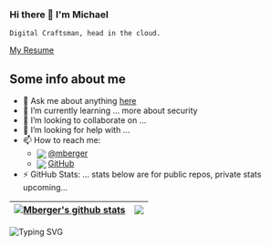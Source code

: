 ### Hi there 👋  I'm Michael

`Digital Craftsman, head in the cloud.`


<a href="https://github.com/mberger/Resume">My Resume</a>

<!--
**mberger/mberger** is a ✨ *special* ✨ repository because its `README.md` (this file) appears on your GitHub profile.
\-->

<!-- :toolbox: Languages and Tools

<img align="left" alt="Linux" width="30px" style="padding-right:10px;" src="https://cdn.jsdelivr.net/gh/devicons/devicon/icons/linux/linux-original.svg" /> <img align="left" alt="Git" width="30px" style="padding-right:10px;" src="https://cdn.jsdelivr.net/gh/devicons/devicon/icons/git/git-original.svg" /> <img align="left" alt="JavaScript" width="30px" style="padding-right:10px;" src="https://cdn.jsdelivr.net/gh/devicons/devicon/icons/javascript/javascript-plain.svg" /> <img align="left" alt="NodeJS" width="30px" style="padding-right:10px;" src="https://cdn.jsdelivr.net/gh/devicons/devicon/icons/nodejs/nodejs-original.svg" /> <img align="left" alt="Python" width="30px" style="padding-right:10px;" src="https://cdn.jsdelivr.net/gh/devicons/devicon/icons/python/python-plain.svg" /> <img align="left" alt="GitHub" width="30px" style="padding-right:10px;" src="https://cdn.jsdelivr.net/gh/devicons/devicon/icons/github/github-original.svg" /> <img align="left" alt="Bash" width="30px" style="padding-right:10px;" src="https://cdn.jsdelivr.net/gh/devicons/devicon/icons/bash/bash-original.svg" ></img> -→

 

 </br> </br> <hr> <p align="left"> <a href="https://github.com/mberger?tab=followers"> <img alt="followers" title="Follow me on Github" src="https://custom-icon-badges.demolab.com/github/followers/mberger?color=236ad3&labelColor=1155ba&style=for-the-badge&logo=person-add&label=Follow&logoColor=white"/></a> <a href="https://github.com/mberger?tab=repositories&sort=stargazers"> <img alt="total stars" title="Total stars on GitHub" src="https://custom-icon-badges.demolab.com/github/stars/mberger?color=55960c&style=for-the-badge&labelColor=488207&logo=star"/></a> </p> <hr> <a href="https://github.com/mberger/aws-stuff">

<!-- <img alt="AWS scripts Github Repo" title="AWS-Scripts Github Repo" src="https://img.shields.io/github/languages/top/mberger/aws-stuff?color=green&logo=github&logoColor=orange&style=plastic/">
</a> -->

## Some info about me


<!-- - :christmas_tree: :gift:  [TryHackme Advent of Cyber 2.](https://tryhackme.com/room/adventofcyber2) as well as the [SANS Holiday Hack Challenge](holidayhackchallenge.com) which hasn't started as of Dec 1, but check back as I will link my repos for solutions here. -->

* 💬 Ask me about anything [here](https://github.com/mberger/mberger/issues)
* 🌱 I’m currently learning ... more about security
* 👯 I’m looking to collaborate on ...
* 🤔 I’m looking for help with ...
* 📫 How to reach me:
  * <img valign="middle" src="https://img.icons8.com/ios-glyphs/30/000000/twitter--v1.png"/> [@mberger](https://twitter.com/mberger)
  * <img valign="middle" src="https://img.icons8.com/ios-glyphs/30/000000/github.png"/>  [GitHub](https://github.com/mberger)
    </svg>
* ⚡ GitHub Stats: ... stats below are for public repos, private stats upcoming...

| <a href="https://github.com/mberger/github-readme-stats"><img align="center" src="https://github-readme-stats.vercel.app/api?username=mberger&show_icons=false&include_all_commits=true&theme=buefy&hide_border=true" alt="Mberger's github stats" /></a> | <a href="https://github.com/mberger/github-readme-stats"><img align="center" src="https://github-readme-stats.vercel.app/api/top-langs/?username=mberger&layout=compact&theme=buefy&hide_border=true" /></a> |
|----|----|


<img src="https://readme-typing-svg.demolab.com?font=Fira+Code&weight=500&size=33&duration=5000&pause=1000&color=FF9A00&center=true&vCenter=true&multiline=true&repeat=false&width=800&height=60&lines=WE+KEEP+MOVING+FORWARD" alt="Typing SVG" />
